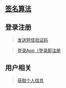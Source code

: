 ## [签名算法](https://github.com/laravelup/demo/wiki/签名算法)

## 登录注册
> [发送短信验证码](https://github.com/laravelup/demo/wiki/发送短信验证码)

> [登录App（登录即注册](https://github.com/laravelup/demo/wiki/%E7%99%BB%E5%BD%95App%EF%BC%88%E7%99%BB%E5%BD%95%E5%8D%B3%E6%B3%A8%E5%86%8C%EF%BC%89)

## 用户相关
> [获取个人信息](https://github.com/laravelup/demo/wiki/获取个人信息)
